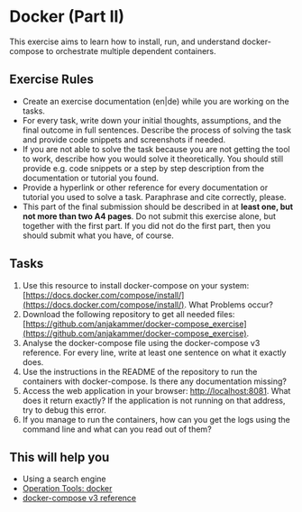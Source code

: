 # Docker (Part II)

This exercise aims to learn how to install, run, and understand docker-compose to orchestrate multiple dependent containers.

## Exercise Rules

- Create an exercise documentation (en|de) while you are working on the tasks.
- For every task, write down your initial thoughts, assumptions, and the final outcome in full sentences. Describe the process of solving the task and provide code snippets and screenshots if needed.
- If you are not able to solve the task because you are not getting the tool to work, describe how you would solve it theoretically. You should still provide e.g. code snippets or a step by step description from the documentation or tutorial you found.
- Provide a hyperlink or other reference for every documentation or tutorial you used to solve a task. Paraphrase and cite correctly, please.
- This part of the final submission should be described in at __least one, but not more than two A4 pages__. Do not submit this exercise alone, but together with the first part. If you did not do the first part, then you should submit what you have, of course.

## Tasks

1. Use this resource to install docker-compose on your system: [https://docs.docker.com/compose/install/](https://docs.docker.com/compose/install/). What Problems occur?
2. Download the following repository to get all needed files: [https://github.com/anjakammer/docker-compose_exercise](https://github.com/anjakammer/docker-compose_exercise).
3. Analyse the docker-compose file using the docker-compose v3 reference. For every line, write at least one sentence on what it exactly does.
4. Use the instructions in the README of the repository to run the containers with docker-compose. Is there any documentation missing?
5. Access the web application in your browser: [http://localhost:8081](http://localhost:8081). What does it return exactly? If the application is not running on that address, try to debug this error.
6. If you manage to run the containers, how can you get the logs using the command line and what can you read out of them?

## This will help you

- Using a search engine
- [Operation Tools: docker](./../deep-dive/operation.md#docker)
- [docker-compose v3 reference](https://docs.docker.com/compose/compose-file/)
